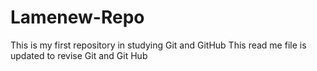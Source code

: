# Lamenew-Repo

This is my first repository in studying Git and GitHub
This read me file is updated to revise Git and Git Hub
